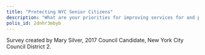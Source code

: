 ```yaml
---
title: "Protecting NYC Senior Citizens"
description: "What are your priorities for improving services for and protecting seniors in your community? Tell us what you feel. Vote and comment on Talk to NYC. Survey created by Mary Silver, 2017 Council Candidate, New York City Council District 2."
polis_id: 2dnhr3mbyb
---
```

Survey created by Mary Silver, 2017 Council Candidate, New York City Council District 2.
